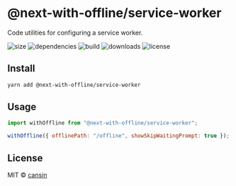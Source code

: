 # @next-with-offline/service-worker

Code utilities for configuring a service worker.

![size](https://img.shields.io/bundlephobia/minzip/@next-with-offline/service-worker) ![dependencies](https://img.shields.io/david/cansin/next-with-offline?path=packages%2Fservice-worker) ![build](https://img.shields.io/travis/com/cansin/next-with-offline) ![downloads](https://img.shields.io/npm/dm/@next-with-offline/service-worker) ![license](https://img.shields.io/github/license/cansin/next-with-offline)

## Install

```bash
yarn add @next-with-offline/service-worker
```

## Usage

```js
import withOffline from "@next-with-offline/service-worker";

withOffline({ offlinePath: "/offline", showSkipWaitingPrompt: true });
```

## License

MIT © [cansin](https://github.com/cansin)
